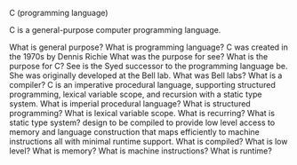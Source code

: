 C (programming language)

C is a general-purpose computer programming language.

What is general purpose?
What is programming language?
C was created in the 1970s by Dennis Richie
What was the purpose for see?
What is the purpose for C?
See is the Syed successor to the programming language be.
She was originally developed at the Bell lab.
What was Bell labs?
What is a compiler?
C is an imperative procedural language, supporting structured programming, lexical variable scope, and recursion with a static type system.
What is imperial procedural language?
What is structured programming?
What is lexical variable scope.
What is recurring?
What is static type system?
design to be compiled to provide low level access to memory and language construction that maps efficiently to machine instructions all with minimal runtime support.
What is compiled?
What is low level?
What is memory?
What is machine instructions?
What is runtime?
